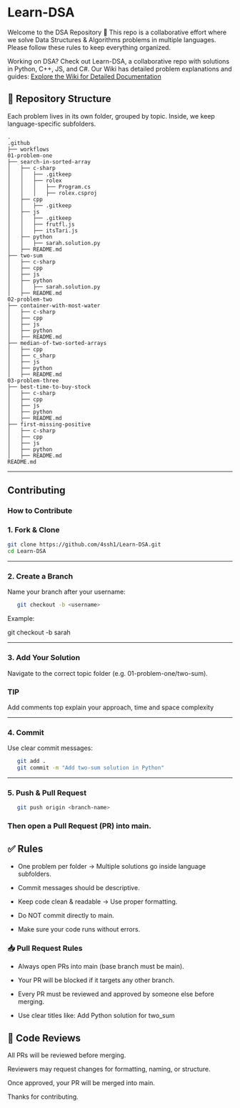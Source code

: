 # Learn-DSA
Welcome to the DSA Repository 🎉
This repo is a collaborative effort where we solve Data Structures & Algorithms problems in multiple languages. Please follow these rules to keep everything organized.

Working on DSA? Check out Learn-DSA, a collaborative repo with solutions in Python, C++, JS, and C#. Our Wiki has detailed problem explanations and guides: [Explore the Wiki for Detailed Documentation](https://github.com/4ssh1/Learn-DSA/wiki)

## 📂 Repository Structure

Each problem lives in its own folder, grouped by topic. Inside, we keep language-specific subfolders.

```
.
.github
├── workflows
01-problem-one
├── search-in-sorted-array
│   ├── c-sharp
│   │   ├── .gitkeep
│   │   ├── rolex
│   │   │   ├── Program.cs
│   │   │   ├── rolex.csproj
│   ├── cpp
│   │   ├── .gitkeep
│   ├── js
│   │   ├── .gitkeep
│   │   ├── frutfl.js
│   │   ├── itsTari.js
│   ├── python
│   │   ├── sarah.solution.py
│   ├── README.md
├── two-sum
│   ├── c-sharp
│   ├── cpp
│   ├── js
│   ├── python
│   │   ├── sarah.solution.py
│   ├── README.md
02-problem-two
├── container-with-most-water
│   ├── c-sharp
│   ├── cpp
│   ├── js
│   ├── python
│   ├── README.md
├── median-of-two-sorted-arrays
│   ├── cpp
│   ├── c_sharp
│   ├── js
│   ├── python
│   ├── README.md
03-problem-three
├── best-time-to-buy-stock
│   ├── c-sharp
│   ├── cpp
│   ├── js
│   ├── python
│   ├── README.md
├── first-missing-positive
│   ├── c-sharp
│   ├── cpp
│   ├── js
│   ├── python
│   ├── README.md
README.md
```

---

## Contributing

### How to Contribute

### 1. Fork & Clone

   ```bash
   git clone https://github.com/4ssh1/Learn-DSA.git
   cd Learn-DSA
   ```

---


### 2. Create a Branch

Name your branch after your username:

```bash
   git checkout -b <username>
```
Example:

git checkout -b sarah

---

### 3. Add Your Solution

Navigate to the correct topic folder (e.g. 01-problem-one/two-sum).

### TIP

Add comments top explain your approach, time and space complexity

---
 
### 4. Commit

Use clear commit messages:

```bash
   git add .
   git commit -m "Add two-sum solution in Python"

```

---

### 5. Push & Pull Request

```bash
   git push origin <branch-name>

```

### Then open a Pull Request (PR) into main.


## ✅ Rules

- One problem per folder → Multiple solutions go inside language subfolders.

- Commit messages should be descriptive.

- Keep code clean & readable → Use proper formatting.
  
- Do NOT commit directly to main.

- Make sure your code runs without errors.


### 📥 Pull Request Rules

- Always open PRs into main (base branch must be main).

- Your PR will be blocked if it targets any other branch.

- Every PR must be reviewed and approved by someone else before merging.

- Use clear titles like: Add Python solution for two_sum


## 👥 Code Reviews

All PRs will be reviewed before merging.

Reviewers may request changes for formatting, naming, or structure.

Once approved, your PR will be merged into main.


Thanks for contributing.
